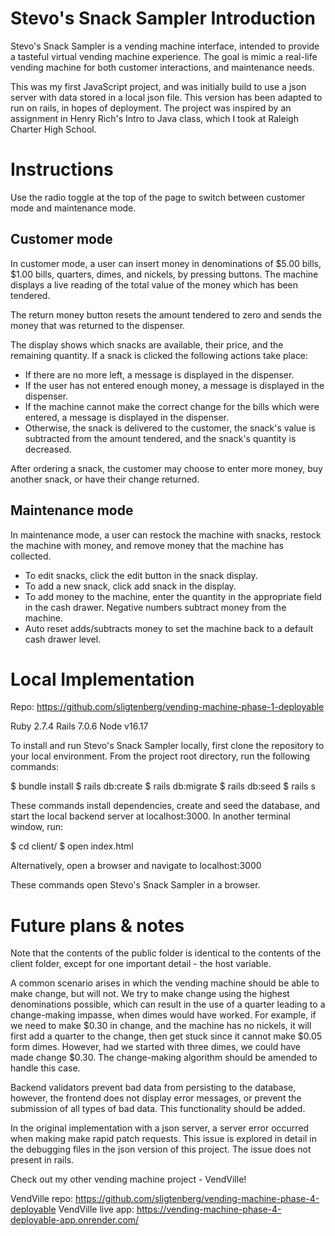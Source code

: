 # Stevo's Snack Sampler Introduction

Stevo's Snack Sampler is a vending machine interface, intended to provide a tasteful virtual vending machine experience. The goal is mimic a real-life vending machine for both customer interactions, and maintenance needs.

This was my first JavaScript project, and was initially build to use a json server with data stored in a local json file. This version has been adapted to run on rails, in hopes of deployment. The project was inspired by an assignment in Henry Rich's Intro to Java class, which I took at Raleigh Charter High School.

# Instructions

Use the radio toggle at the top of the page to switch between customer mode and maintenance mode.

## Customer mode

In customer mode, a user can insert money in denominations of $5.00 bills, $1.00 bills, quarters, dimes, and nickels, by pressing buttons. The machine displays a live reading of the total value of the money which has been tendered.

The return money button resets the amount tendered to zero and sends the money that was returned to the dispenser.

The display shows which snacks are available, their price, and the remaining quantity. If a snack is clicked the following actions take place:
 - If there are no more left, a message is displayed in the dispenser.
 - If the user has not entered enough money, a message is displayed in the dispenser.
 - If the machine cannot make the correct change for the bills which were entered, a message is displayed in the dispenser.
 - Otherwise, the snack is delivered to the customer, the snack's value is subtracted from the amount tendered, and the snack's quantity is decreased.

After ordering a snack, the customer may choose to enter more money, buy another snack, or have their change returned.

## Maintenance mode

In maintenance mode, a user can restock the machine with snacks, restock the machine with money, and remove money that the machine has collected.

 - To edit snacks, click the edit button in the snack display.
 - To add a new snack, click add snack in the display.
 - To add money to the machine, enter the quantity in the appropriate field in the cash drawer. Negative numbers subtract money from the machine.
 - Auto reset adds/subtracts money to set the machine back to a default cash drawer level.

# Local Implementation

Repo: https://github.com/sligtenberg/vending-machine-phase-1-deployable

Ruby 2.7.4
Rails 7.0.6
Node v16.17

To install and run Stevo's Snack Sampler locally, first clone the repository to your local environment. From the project root directory, run the following commands:

$ bundle install
$ rails db:create
$ rails db:migrate
$ rails db:seed
$ rails s

These commands install dependencies, create and seed the database, and start the local backend server at localhost:3000. In another terminal window, run:

$ cd client/
$ open index.html

Alternatively, open a browser and navigate to localhost:3000

These commands open Stevo's Snack Sampler in a browser.

# Future plans & notes

Note that the contents of the public folder is identical to the contents of the client folder, except for one important detail - the host variable.

A common scenario arises in which the vending machine should be able to make change, but will not. We try to make change using the highest denominations possible, which can result in the use of a quarter leading to a change-making impasse, when dimes would have worked. For example, if we need to make $0.30 in change, and the machine has no nickels, it will first add a quarter to the change, then get stuck since it cannot make $0.05 form dimes. However, had we started with three dimes, we could have made change $0.30. The change-making algorithm should be amended to handle this case.

Backend validators prevent bad data from persisting to the database, however, the frontend does not display error messages, or prevent the submission of all types of bad data. This functionality should be added.

In the original implementation with a json server, a server error occurred when making make rapid patch requests. This issue is explored in detail in the debugging files in the json version of this project. The issue does not present in rails.

Check out my other vending machine project - VendVille!

VendVille repo: https://github.com/sligtenberg/vending-machine-phase-4-deployable
VendVille live app: https://vending-machine-phase-4-deployable-app.onrender.com/
